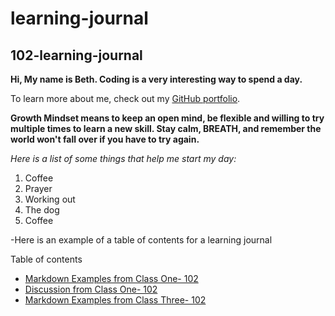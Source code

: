 # learning-journal

## 102-learning-journal

**Hi, My name is Beth. Coding is a very interesting way to spend a day.** 



   To learn more about me, check out my [GitHub portfolio](/https://github.com/bethorth3).
   
   
**Growth Mindset means to keep an open mind, be flexible and willing to try multiple times to learn a new skill. Stay calm, BREATH, and remember the world won't fall over if you have to try again.**

 *Here is a list of some things that help me start my day:*
  1. Coffee
  2. Prayer
  3. Working out
  4. The dog
  5. Coffee
  
  

-Here is an example of a table of contents for a learning journal


Table of contents
- [Markdown Examples from Class One- 102](/markdown-examples.md)
- [Discussion from Class One- 102](/discussion.md)
- [Markdown Examples from Class Three- 102](/markdown-examples.md)
